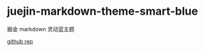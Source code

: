 # juejin-markdown-theme-smart-blue

掘金 markdown 灵动蓝主题

[github rep](https://github.com/cumt-robin/juejin-markdown-theme-smart-blue)
